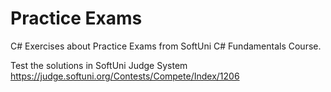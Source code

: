 # Practice Exams

C# Exercises about Practice Exams from SoftUni C# Fundamentals Course.

Test the solutions in SoftUni Judge System https://judge.softuni.org/Contests/Compete/Index/1206

